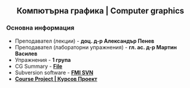 <h2 align="center">Компютърна графика | Computer graphics</h2>

### Основна информация
* Преподавател (лекции) - **доц. д-р Александър Пенев**
* Преподавател (лабораторни упражнения) - **гл. ас. д-р Мартин Василев**
* Упражнения - **1 група**
* CG Summary - [**File**](https://github.com/rythm-net/PU-Informatics/blob/main/III%20%D0%BA%D1%83%D1%80%D1%81/II%20%D1%81%D0%B5%D0%BC%D0%B5%D1%81%D1%82%D1%8A%D1%80/%D0%9A%D0%BE%D0%BC%D0%BF%D1%8E%D1%82%D1%8A%D1%80%D0%BD%D0%B0%20%D0%B3%D1%80%D0%B0%D1%84%D0%B8%D0%BA%D0%B0/%D0%9A%D0%BE%D0%BC%D0%BF%D1%8E%D1%82%D1%8A%D1%80%D0%BD%D0%B0%20%D0%93%D1%80%D0%B0%D1%84%D0%B8%D0%BA%D0%B0%20-%20%D0%9A%D0%BE%D0%BD%D1%81%D0%BF%D0%B5%D0%BA%D1%82%20(2022-2023).pdf)
* Subversion software - [**FMI SVN**](http://svn.fmi-plovdiv.org/bg)
* [**Course Project | Курсов Проект**](https://github.com/rythm-net/Paint-Project/)
